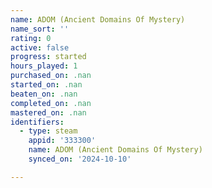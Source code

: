 ```yaml
---
name: ADOM (Ancient Domains Of Mystery)
name_sort: ''
rating: 0
active: false
progress: started
hours_played: 1
purchased_on: .nan
started_on: .nan
beaten_on: .nan
completed_on: .nan
mastered_on: .nan
identifiers:
  - type: steam
    appid: '333300'
    name: ADOM (Ancient Domains Of Mystery)
    synced_on: '2024-10-10'

---
```

